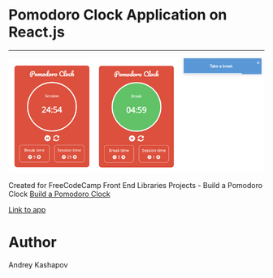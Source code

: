 # Pomodoro Clock Application on React.js
-----
![Pomodoro Clock](preview.png)

Created for FreeCodeCamp Front End Libraries Projects - Build a Pomodoro Clock
[Build a Pomodoro Clock](https://learn.freecodecamp.org/front-end-libraries/front-end-libraries-projects/build-a-pomodoro-clock)

[Link to app](https://kashapov.github.io/freeCodeCamp/pomodoro-clock/)

# Author
Andrey Kashapov
